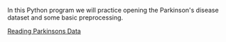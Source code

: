 In this Python program we will practice opening the Parkinson's disease dataset and some basic preprocessing.

[Reading Parkinsons Data](https://drive.google.com/open?id=10DucatE9iLG1K7RJnQ2nGnrKV5hkXpol)
